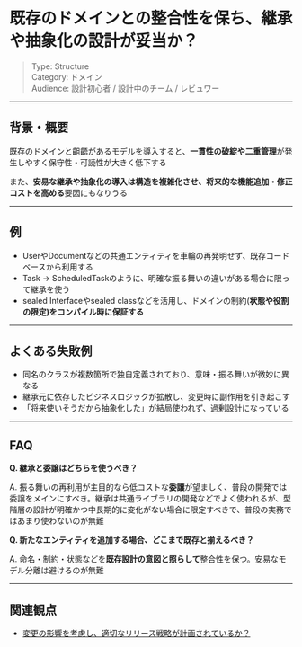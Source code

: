 # 既存のドメインとの整合性を保ち、継承や抽象化の設計が妥当か？

> Type: Structure  
> Category: ドメイン  
> Audience: 設計初心者 / 設計中のチーム / レビュワー

---

## 背景・概要

既存のドメインと齟齬があるモデルを導入すると、**一貫性の破綻や二重管理**が発生しやすく保守性・可読性が大きく低下する

また、**安易な継承や抽象化の導入は構造を複雑化させ、将来的な機能追加・修正コストを高める**要因にもなりうる

---

## 例

- UserやDocumentなどの共通エンティティを車輪の再発明せず、既存コードベースから利用する
- Task → ScheduledTaskのように、明確な振る舞いの違いがある場合に限って継承を使う
- sealed Interfaceやsealed classなどを活用し、ドメインの制約(**状態や役割の限定)をコンパイル時に保証する**

---

## よくある失敗例

- 同名のクラスが複数箇所で独自定義されており、意味・振る舞いが微妙に異なる
- 継承元に依存したビジネスロジックが拡散し、変更時に副作用を引き起こす
- 「将来使いそうだから抽象化した」が結局使われず、過剰設計になっている

---

## FAQ

**Q. 継承と委譲はどちらを使うべき？**

A. 振る舞いの再利用が主目的なら低コストな**委譲**が望ましく、普段の開発では委譲をメインにすべき。継承は共通ライブラリの開発などでよく使われるが、型階層の設計が明確かつ中長期的に変化がない場合に限定すべきで、普段の実務ではあまり使わないのが無難

**Q. 新たなエンティティを追加する場合、どこまで既存と揃えるべき？**

A. 命名・制約・状態などを**既存設計の意図と照らして**整合性を保つ。安易なモデル分離は避けるのが無難

---

## 関連観点

- [変更の影響を考慮し、適切なリリース戦略が計画されているか？](https://zenn.dev/kanaria007/articles/633370584a47d1)
